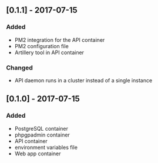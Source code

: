 ## [0.1.1] - 2017-07-15
### Added
- PM2 integration for the API container
- PM2 configuration file
- Artillery tool in API container

### Changed
- API daemon runs in a cluster instead of a single instance

## [0.1.0] - 2017-07-15
### Added
- PostgreSQL container
- phpgpadmin container
- API container
- environment variables file
- Web app container
